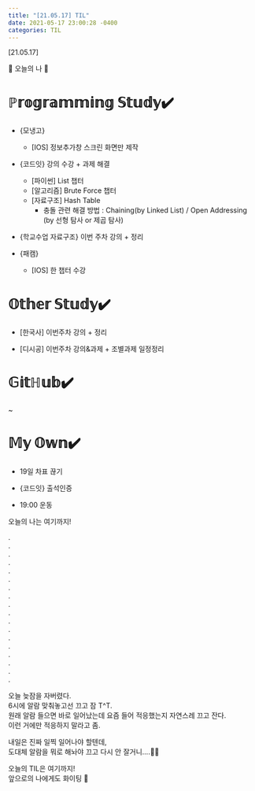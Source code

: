 ```yaml
---
title: "[21.05.17] TIL"
date: 2021-05-17 23:00:28 -0400
categories: TIL
---
```


[21.05.17]

🙌 오늘의 나 🙌

# ℙ𝕣𝕠𝕘𝕣𝕒𝕞𝕞𝕚𝕟𝕘 𝕊𝕥𝕦𝕕𝕪✔️

- {모냉고}       

   * [IOS] 정보추가창 스크린 화면만 제작


- {코드잇} 강의 수강 + 과제 해결    
   * [파이썬] List 챕터
   * [알고리즘] Brute Force 챕터
   * [자료구조] Hash Table 
       * 충돌 관련 해결 방법 : Chaining(by Linked List) / Open Addressing (by 선형 탐사 or 제곱 탐사)  
       
- {학교수업 자료구조} 이번 주차 강의 + 정리

- {패캠} 
    * [IOS] 한 챕터 수강

  

# 𝕆𝕥𝕙𝕖𝕣 𝕊𝕥𝕦𝕕𝕪✔️

- [한국사] 이번주차 강의 + 정리

- [디시공] 이번주차 강의&과제 + 조별과제 일정정리 

# 𝔾𝕚𝕥ℍ𝕦𝕓✔️

~


# 𝕄𝕪 𝕆𝕨𝕟✔️

- 19일 차표 끊기

- {코드잇} 출석인증     

- 19:00 운동

오늘의 나는 여기까지! 
    
.     
.      
.      
.    
.     
.      
.       
.        
.      
.      
.       
.      
.      
.      
.      
.      
.      
.
                       
오늘 늦잠을 자버렸다.       
6시에 알람 맞춰놓고선 끄고 잠 T^T.     
원래 알람 들으면 바로 일어났는데 요즘 들어 적응했는지 자연스레 끄고 잔다.       
이런 거에만 적응하지 말라고 좀.
    

내일은 진짜 일찍 일어나야 할텐데,       
도대체 알람을 뭐로 해놔야  끄고 다시 안 잘거니....🤦‍♀️         
      
      
오늘의 TIL은 여기까지!       
앞으로의 나에게도 화이팅 🌸            
